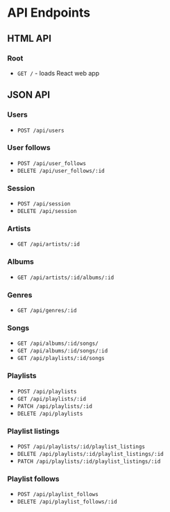 # API Endpoints

## HTML API

### Root
- `GET /` - loads React web app

## JSON API

### Users
- `POST /api/users`

### User follows
- `POST /api/user_follows`
- `DELETE /api/user_follows/:id`

### Session
- `POST /api/session`
- `DELETE /api/session`

### Artists
- `GET /api/artists/:id`

### Albums
- `GET /api/artists/:id/albums/:id`

### Genres
- `GET /api/genres/:id`

### Songs
- `GET /api/albums/:id/songs/`
- `GET /api/albums/:id/songs/:id`
- `GET /api/playlists/:id/songs`

### Playlists
- `POST /api/playlists`
- `GET /api/playlists/:id`
- `PATCH /api/playlists/:id`
- `DELETE /api/playlists`

### Playlist listings
- `POST /api/playlists/:id/playlist_listings`
- `DELETE /api/playlists/:id/playlist_listings/:id`
- `PATCH /api/playlists/:id/playlist_listings/:id`

### Playlist follows
- `POST /api/playlist_follows`
- `DELETE /api/playlist_follows/:id`
